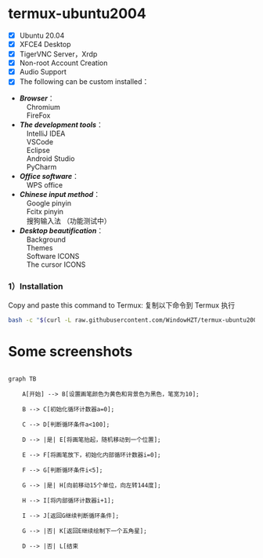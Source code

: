 # termux-ubuntu2004

- [x] Ubuntu 20.04
- [x] XFCE4 Desktop
- [x] TigerVNC Server，Xrdp
- [x] Non-root Account Creation
- [x] Audio Support
- [x] The following can be custom installed：
- ***Browser***： \
				 &emsp;Chromium \
				&emsp;FireFox
- ***The development tools***： \
				&emsp;IntelliJ IDEA \
				&emsp;VSCode \
				&emsp;Eclipse \
				&emsp;Android Studio \
				&emsp;PyCharm
- ***Office software***： \
				&emsp;WPS office
- ***Chinese input method***： \
				&emsp;Google pinyin \
				&emsp;Fcitx pinyin \
				&emsp;搜狗输入法 （功能测试中）
- ***Desktop beautification***： \
				&emsp;Background \
				&emsp;Themes \
				&emsp;Software ICONS \
				&emsp;The cursor ICONS
				
### 1）Installation
Copy and paste this command to Termux:
复制以下命令到 Termux 执行
```bash
bash -c "$(curl -L raw.githubusercontent.com/WindowHZT/termux-ubuntu2004/main/ubuntu20)"
```



# Some screenshots




```mermaid

graph TB

    A[开始] --> B[设置画笔颜色为黄色和背景色为黑色，笔宽为10];

    B --> C[初始化循环计数器a=0];

    C --> D[判断循环条件a<100];

    D --> |是| E[将画笔抬起，随机移动到一个位置];

    E --> F[将画笔放下，初始化内部循环计数器i=0];

    F --> G[判断循环条件i<5];

    G --> |是| H[向前移动15个单位，向左转144度];

    H --> I[将内部循环计数器i+1];

    I --> J[返回G继续判断循环条件];

    G --> |否| K[返回E继续绘制下一个五角星];

    D --> |否| L[结束

```

